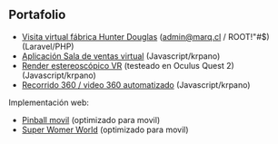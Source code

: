 ## Portafolio

- [Visita virtual fábrica Hunter Douglas](https://dev.marq.cl) (admin@marq.cl / ROOT!"#$) (Laravel/PHP)
- [Aplicación Sala de ventas virtual](https://marq.cl/desarrollos/Socovesa/avellanos2/tour.html) (Javascript/krpano)
- [Render estereoscópico VR](https://marq.cl/360/test_stereo2/tour.html) (testeado en Oculus Quest 2) (Javascript/krpano)
- [Recorrido 360 / video 360 automatizado](https://marq.cl/desarrollos/autovideo/townhouse/tour.html) (Javascript/krpano)

Implementación web:

- [Pinball movil](https://soloporserwom.cl/) (optimizado para movil)
- [Super Womer World](https://womappgame.cl/juego/) (optimizado para movil)



<!--
**mzlab/mzlab** is a ✨ _special_ ✨ repository because its `README.md` (this file) appears on your GitHub profile.

Here are some ideas to get you started:

- 🔭 I’m currently working on ...
- 🌱 I’m currently learning ...
- 👯 I’m looking to collaborate on ...
- 🤔 I’m looking for help with ...
- 💬 Ask me about ...
- 📫 How to reach me: ...
- 😄 Pronouns: ...
- ⚡ Fun fact: ...
-->
